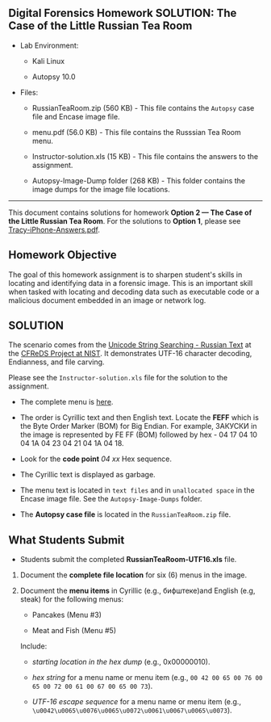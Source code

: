 ## Digital Forensics Homework SOLUTION: The Case of the Little Russian Tea Room 

* Lab Environment:

	* Kali Linux
	
	* Autopsy 10.0

* Files: 

	* RussianTeaRoom.zip (560 KB) - This file contains the `Autopsy` case file and Encase image file.
	
	* menu.pdf (56.0 KB) - This file contains the Russsian Tea Room menu.
		
	* Instructor-solution.xls (15 KB) -  This file contains the answers to the assignment.
	
	* Autopsy-Image-Dump folder (268 KB) - This folder contains the image dumps for the image file locations.

---

This document contains solutions for homework **Option 2 — The Case of the Little Russian Tea Room**. For the solutions to **Option 1**, please see [Tracy-iPhone-Answers.pdf](Tracy-iPhone-Answers.pdf).

## Homework Objective

The goal of this homework assignment is to sharpen student's skills in locating and identifying data in a forensic image. This is an important skill when tasked with locating and decoding data such as executable code or a malicious document embedded in an image or network log.

## SOLUTION 

The scenario comes from the [Unicode String Searching - Russian Text](https://www.cfreds.nist.gov/utf-16-russ.html) at the [CFReDS Project at NIST](https://www.cfreds.nist.gov/).  It demonstrates UTF-16 character decoding, Endianness, and file carving.

Please see the `Instructor-solution.xls` file for the solution to the assignment.

* The complete menu is [here](menu.pdf).

* The order is Cyrillic text and then English text. Locate the **FEFF** which is the Byte Order Marker (BOM) for Big Endian. For example, ЗАКУСКИ in the image is represented by FE FF (BOM) followed by hex - 04 17 04 10 04 1A 04 23 04 21 04 1A 04 18. 

* Look for the **code point** *04 xx* Hex sequence.

* The Cyrillic text is displayed as garbage.

* The menu text is located in `text files` and in `unallocated space` in the Encase image file.  See the `Autopsy-Image-Dumps` folder.  

* The **Autopsy case file** is located in the `RussianTeaRoom.zip` file. 


## What Students Submit

* Students submit the completed **RussianTeaRoom-UTF16.xls** file.

1. Document the **complete file location** for six (6) menus in the image. 


2. Document the **menu items** in Cyrillic (e.g., бифштеке)and English (e.g,  steak) for the following menus:

	* Pancakes (Menu #3)
		
	* Meat and Fish (Menu #5)

	Include:

	* *starting location in the hex dump* (e.g., 0x00000010).
		
	* *hex string* for a menu name or menu item (e.g., `00 42 00 65 00 76 00 65 00 72 00 61 00 67 00 65 00 73`). 
		
	* *UTF-16 escape sequence* for a menu name or menu item (e.g., `\u0042\u0065\u0076\u0065\u0072\u0061\u0067\u0065\u0073`).



 
